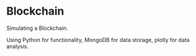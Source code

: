 # Blockchain
Simulating a Blockchain.

Using Python for functionality, MongoDB for data storage, plotly for data analysis.
